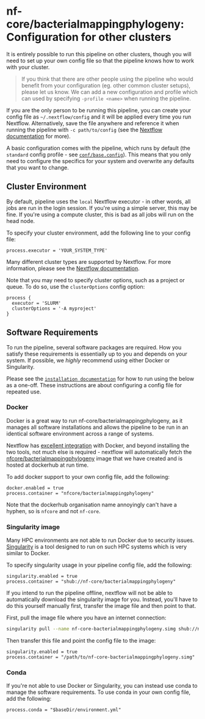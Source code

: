# nf-core/bacterialmappingphylogeny: Configuration for other clusters

It is entirely possible to run this pipeline on other clusters, though you will need to set up your own config file so that the pipeline knows how to work with your cluster.

> If you think that there are other people using the pipeline who would benefit from your configuration (eg. other common cluster setups), please let us know. We can add a new configuration and profile which can used by specifying `-profile <name>` when running the pipeline.

If you are the only person to be running this pipeline, you can create your config file as `~/.nextflow/config` and it will be applied every time you run Nextflow. Alternatively, save the file anywhere and reference it when running the pipeline with `-c path/to/config` (see the [Nextflow documentation](https://www.nextflow.io/docs/latest/config.html) for more).

A basic configuration comes with the pipeline, which runs by default (the `standard` config profile - see [`conf/base.config`](../conf/base.config)). This means that you only need to configure the specifics for your system and overwrite any defaults that you want to change.

## Cluster Environment
By default, pipeline uses the `local` Nextflow executor - in other words, all jobs are run in the login session. If you're using a simple server, this may be fine. If you're using a compute cluster, this is bad as all jobs will run on the head node.

To specify your cluster environment, add the following line to your config file:

```nextflow
process.executor = 'YOUR_SYSTEM_TYPE'
```

Many different cluster types are supported by Nextflow. For more information, please see the [Nextflow documentation](https://www.nextflow.io/docs/latest/executor.html).

Note that you may need to specify cluster options, such as a project or queue. To do so, use the `clusterOptions` config option:

```nextflow
process {
  executor = 'SLURM'
  clusterOptions = '-A myproject'
}
```


## Software Requirements
To run the pipeline, several software packages are required. How you satisfy these requirements is essentially up to you and depends on your system. If possible, we _highly_ recommend using either Docker or Singularity.

Please see the [`installation documentation`](../installation.md) for how to run using the below as a one-off. These instructions are about configuring a config file for repeated use.

### Docker
Docker is a great way to run nf-core/bacterialmappingphylogeny, as it manages all software installations and allows the pipeline to be run in an identical software environment across a range of systems.

Nextflow has [excellent integration](https://www.nextflow.io/docs/latest/docker.html) with Docker, and beyond installing the two tools, not much else is required - nextflow will automatically fetch the [nfcore/bacterialmappingphylogeny](https://hub.docker.com/r/nfcore/bacterialmappingphylogeny/) image that we have created and is hosted at dockerhub at run time.

To add docker support to your own config file, add the following:

```nextflow
docker.enabled = true
process.container = "nfcore/bacterialmappingphylogeny"
```

Note that the dockerhub organisation name annoyingly can't have a hyphen, so is `nfcore` and not `nf-core`.


### Singularity image
Many HPC environments are not able to run Docker due to security issues.
[Singularity](http://singularity.lbl.gov/) is a tool designed to run on such HPC systems which is very similar to Docker.

To specify singularity usage in your pipeline config file, add the following:

```nextflow
singularity.enabled = true
process.container = "shub://nf-core/bacterialmappingphylogeny"
```

If you intend to run the pipeline offline, nextflow will not be able to automatically download the singularity image for you.
Instead, you'll have to do this yourself manually first, transfer the image file and then point to that.

First, pull the image file where you have an internet connection:

```bash
singularity pull --name nf-core-bacterialmappingphylogeny.simg shub://nf-core/bacterialmappingphylogeny
```

Then transfer this file and point the config file to the image:

```nextflow
singularity.enabled = true
process.container = "/path/to/nf-core-bacterialmappingphylogeny.simg"
```


### Conda
If you're not able to use Docker or Singularity, you can instead use conda to manage the software requirements.
To use conda in your own config file, add the following:

```nextflow
process.conda = "$baseDir/environment.yml"
```
